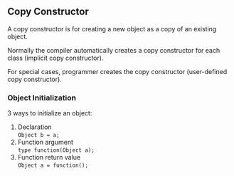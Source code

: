 ## Copy Constructor ## 

A copy constructor is for creating a new object as a copy of an existing object.   

Normally the compiler automatically creates a copy constructor for each class (implicit copy constructor). 

For special cases, programmer creates the copy constructor (user-defined copy constructor).    

### Object Initialization ###

3 ways to initialize an object: 

1. Declaration    
   ``` Object b = a; ```    
2. Function argument     
   ``` type function(Object a); ```    
3. Function return value     
   ``` Object a = function(); ```    

